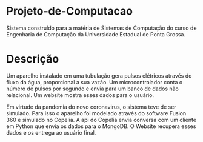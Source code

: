 # Projeto-de-Computacao

Sistema construído para a matéria de Sistemas de Computação do curso de Engenharia de Computação da Universidade Estadual de Ponta Grossa.

# Descrição

Um aparelho instalado em uma tubulação gera pulsos elétricos através do fluxo da água, proporcional a sua vazão. Um microcontrolador conta o número de pulsos por segundo e envia para 
um banco de dados não relacional. Um website mostra esses dados para o usuário.

Em virtude da pandemia do novo coronavirus, o sistema teve de ser simulado. Para isso o aparelho foi modelado através do software Fusion 360 e simulado no Copelia. A api do Copelia
envia conversa com um cliente em Python que envia os dados para o MongoDB. O Website recupera esses dados e os entrega ao usuário final.
